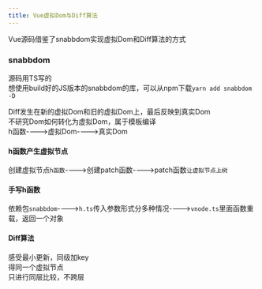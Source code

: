 ```yaml
---
title: Vue虚拟Dom与Diff算法
---
```


Vue源码借鉴了snabbdom实现虚拟Dom和Diff算法的方式

### snabbdom
源码用TS写的   
想使用build好的JS版本的snabbdom的库，可以从npm下载```yarn add snabbdom -D```   


Diff发生在新的虚拟Dom和旧的虚拟Dom上，最后反映到真实Dom   
不研究Dom如何转化为虚拟Dom，属于模板编译   
h函数---->虚拟Dom---->真实Dom   


#### h函数产生虚拟节点   
创建虚拟节点```h函数```---->创建patch函数---->patch函数```让虚拟节点上树```

#### 手写h函数
依赖包```snabbdom```---->```h.ts```传入参数形式分多种情况---->```vnode.ts```里面函数重载，返回一个对象

#### Diff算法
感受最小更新，同级加key   
得同一个虚拟节点   
只进行同层比较，不跨层


